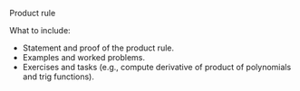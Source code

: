 Product rule

What to include:
- Statement and proof of the product rule.
- Examples and worked problems.
- Exercises and tasks (e.g., compute derivative of product of polynomials and trig functions).
